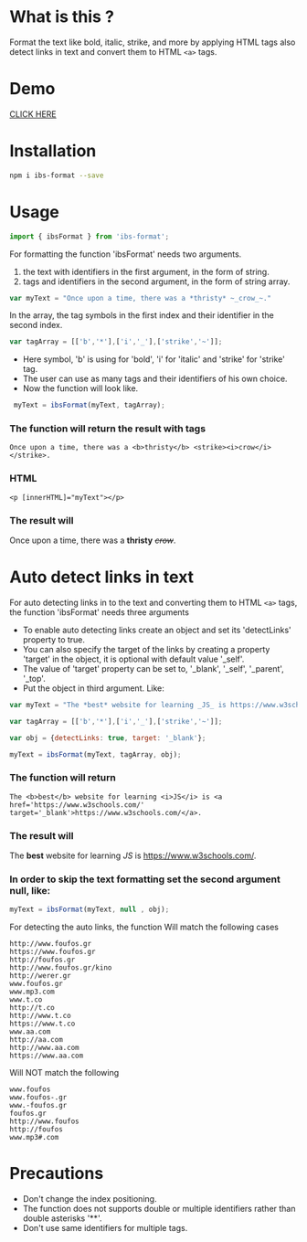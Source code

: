 # What is this ?

Format the text like bold, italic, strike, and more by applying HTML tags also detect links in text and convert them to HTML `<a>` tags.

# Demo

<a href="https://stackblitz.com/edit/angular-ivy-pdp3ld?file=src%2Fapp%2Fapp.component.ts">CLICK HERE</a>

# Installation

```bash
npm i ibs-format --save
```

# Usage

```js
import { ibsFormat } from 'ibs-format';
```

 For formatting the function 'ibsFormat' needs two arguments.
   1) the text with identifiers in the first argument, in the form of string.
   2) tags and identifiers in the second argument, in the form of string array.

```js
var myText = "Once upon a time, there was a *thristy* ~_crow_~."
```

In the array, the tag symbols in the first index and their identifier in the second index.

```js
var tagArray = [['b','*'],['i','_'],['strike','~']];
```

 * Here symbol, 'b' is using for 'bold', 'i' for 'italic' and 'strike' for 'strike' tag.
 * The user can use as many tags and their identifiers of his own choice.
 * Now the function will look like.

```js
 myText = ibsFormat(myText, tagArray);
```

 ### The function will return the result with tags

`Once upon a time, there was a <b>thristy</b> <strike><i>crow</i></strike>.`


### HTML

`<p [innerHTML]="myText"></p>`


### The result will

Once upon a time, there was a <b>thristy</b> <strike><i>crow</i></strike>.


# Auto detect links in text

For auto detecting links in to the text and converting them to HTML `<a>` tags, the function 'ibsFormat' needs three arguments
 * To enable auto detecting links create an object and set its 'detectLinks' property to true.
 * You can also specify the target of the links by creating a property 'target' in the object, it is optional with default value '_self'.
 * The value of 'target' property can be set to, '_blank', '_self', '_parent', '_top'.
 * Put the object in third argument.
 Like:

 ```js
 var myText = "The *best* website for learning _JS_ is https://www.w3schools.com/."

 var tagArray = [['b','*'],['i','_'],['strike','~']];

 var obj = {detectLinks: true, target: '_blank'};

 myText = ibsFormat(myText, tagArray, obj);
 ```

### The function will return

`The <b>best</b> website for learning <i>JS</i> is <a href='https://www.w3schools.com/' target='_blank'>https://www.w3schools.com/</a>.`

### The result will

The <b>best</b> website for learning <i>JS</i> is <a href='https://www.w3schools.com/' target='_blank'>https://www.w3schools.com/</a>.


### In order to skip the text formatting set the second argument null, like:

```js
myText = ibsFormat(myText, null , obj);
```


For detecting the auto links, the function Will match the following cases

```
http://www.foufos.gr
https://www.foufos.gr
http://foufos.gr
http://www.foufos.gr/kino
http://werer.gr
www.foufos.gr
www.mp3.com
www.t.co
http://t.co
http://www.t.co
https://www.t.co
www.aa.com
http://aa.com
http://www.aa.com
https://www.aa.com
```
Will NOT match the following

```
www.foufos
www.foufos-.gr
www.-foufos.gr
foufos.gr
http://www.foufos
http://foufos
www.mp3#.com
```

# Precautions

* Don't change the index positioning.
* The function does not supports double or multiple identifiers rather than double asterisks '**'.
* Don't use same identifiers for multiple tags.

